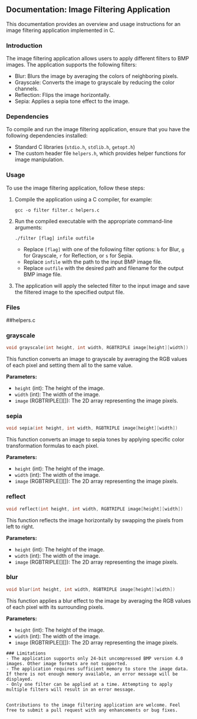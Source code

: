 ## Documentation: Image Filtering Application

This documentation provides an overview and usage instructions for an image filtering application implemented in C.

### Introduction
The image filtering application allows users to apply different filters to BMP images. The application supports the following filters:

- Blur: Blurs the image by averaging the colors of neighboring pixels.
- Grayscale: Converts the image to grayscale by reducing the color channels.
- Reflection: Flips the image horizontally.
- Sepia: Applies a sepia tone effect to the image.

### Dependencies
To compile and run the image filtering application, ensure that you have the following dependencies installed:

- Standard C libraries (`stdio.h`, `stdlib.h`, `getopt.h`)
- The custom header file `helpers.h`, which provides helper functions for image manipulation.

### Usage
To use the image filtering application, follow these steps:

1. Compile the application using a C compiler, for example:
   ```
   gcc -o filter filter.c helpers.c
   ```

2. Run the compiled executable with the appropriate command-line arguments:
   ```
   ./filter [flag] infile outfile
   ```

   - Replace `[flag]` with one of the following filter options: `b` for Blur, `g` for Grayscale, `r` for Reflection, or `s` for Sepia.
   - Replace `infile` with the path to the input BMP image file.
   - Replace `outfile` with the desired path and filename for the output BMP image file.

3. The application will apply the selected filter to the input image and save the filtered image to the specified output file.
### Files
##helpers.c

### grayscale

```c
void grayscale(int height, int width, RGBTRIPLE image[height][width])
```

This function converts an image to grayscale by averaging the RGB values of each pixel and setting them all to the same value.

**Parameters:**
- `height` (int): The height of the image.
- `width` (int): The width of the image.
- `image` (RGBTRIPLE[][]): The 2D array representing the image pixels.

### sepia

```c
void sepia(int height, int width, RGBTRIPLE image[height][width])
```

This function converts an image to sepia tones by applying specific color transformation formulas to each pixel.

**Parameters:**
- `height` (int): The height of the image.
- `width` (int): The width of the image.
- `image` (RGBTRIPLE[][]): The 2D array representing the image pixels.

### reflect

```c
void reflect(int height, int width, RGBTRIPLE image[height][width])
```

This function reflects the image horizontally by swapping the pixels from left to right.

**Parameters:**
- `height` (int): The height of the image.
- `width` (int): The width of the image.
- `image` (RGBTRIPLE[][]): The 2D array representing the image pixels.

### blur

```c
void blur(int height, int width, RGBTRIPLE image[height][width])
```

This function applies a blur effect to the image by averaging the RGB values of each pixel with its surrounding pixels.

**Parameters:**
- `height` (int): The height of the image.
- `width` (int): The width of the image.
- `image` (RGBTRIPLE[][]): The 2D array representing the image pixels.
```
### Limitations
- The application supports only 24-bit uncompressed BMP version 4.0 images. Other image formats are not supported.
- The application requires sufficient memory to store the image data. If there is not enough memory available, an error message will be displayed.
- Only one filter can be applied at a time. Attempting to apply multiple filters will result in an error message.


Contributions to the image filtering application are welcome. Feel free to submit a pull request with any enhancements or bug fixes.



